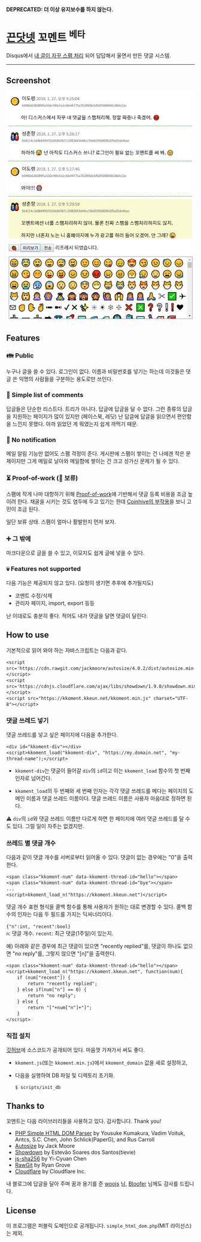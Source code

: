 **DEPRECATED: 더 이상 유지보수를 하지 않는다.**

[끈닷넷](https://kkeun.net/) 꼬멘트 <sup>베타</sup>
======

Disqus에서
[내 글이 자꾸 스팸 처리](https://blog.kkeun.net/computer/2018-01-24-spam-of-disqus)
되어 답답해서 울면서 만든 댓글 시스템.

******

Screenshot
------

![대화](img/kkoment1.png)

Features
------

### &#x1F46A; Public

누구나 글을 쓸 수 있다.  로그인이 없다.  이름과 비밀번호를 넣기는
하는데 이것들은 댓글 쓴 익명의 사람들을 구분하는 용도로만 쓰인다.

### &#x1F361; Simple list of comments

답글들은 단순한 리스트다.  트리가 아니다.  답글에 답글을 달 수 없다.
그런 종류의 답글을 지원하는 페이지가 많이 있지만 (페이스북, 레딧) 난
답글에 답글을 읽으면서 편안함을 느낀지 못했다.  아까 읽었던 게
뭐였는지 쉽게 까먹기 때문.

### &#x1F515; No notification

메일 알림 기능만 없어도 스팸 걱정이 준다.  게시판에 스팸이 쌓이는 건
나에겐 작은 문제이지만 그게 메일로 날아와 메일함에 쌓이는 건 크고
성가신 문제가 될 수 있다.

### &#x23F3; Proof-of-work (&#x1F6A7; 보류)

스팸에 작게 나마 대항하기 위해
[Proof-of-work](https://en.wikipedia.org/wiki/Proof-of-work_system)에
기반해서 댓글 등록 비용을 조금 높이려 한다.  채굴을 시키는 것도 염두에
두고 있기는 한데
[Coinhive의 부작용](https://blog.malwarebytes.com/security-world/2017/10/why-is-malwarebytes-blocking-coinhive/)을
보니 고민이 조금 된다.

일단 보류 상태.  스팸이 얼마나 활발한지 먼저 보자.

### &#x2795; 그 밖에

마크다운으로 글을 쓸 수 있고, 이모지도 쉽게 글에 넣을 수 있다.

### &#x1F480; Features not supported

다음 기능은 제공되지 않고 있다.  (요청이 생기면 추후에 추가될지도)

* 코멘트 수정/삭제
* 관리자 페이지, import, export 등등

난 이대로도 충분히 좋다.  적어도 내가 댓글을 달면 댓글이 달린다.

How to use
------

기본적으로 읽어 와야 하는 자바스크립트는 다음과 같다.

``````
<script src='https://cdn.rawgit.com/jackmoore/autosize/4.0.2/dist/autosize.min.js'></script>
<script src='https://cdnjs.cloudflare.com/ajax/libs/showdown/1.9.0/showdown.min.js'></script>
<script src="https://kkoment.kkeun.net/kkoment.min.js" charset="UTF-8"></script>
``````

### 댓글 쓰레드 넣기

댓글 쓰레드를 넣고 싶은 페이지에 다음을 추가한다.

``````
<div id="kkoment-div"></div>
<script>kkoment_load("kkoment-div", "https://my.domain.net", "my-thread-name");</script>
``````

*   `kkoment-div`는 댓글이 들어갈 `div`의 `id`이고 이는
    `kkoment_load` 함수의 첫 번째 인자로 넘어간다.

*   `kkoment_load`의 두 번째와 세 번째 인자는 각각 댓글 쓰레드를
    메다는 페이지의 도메인 이름과 댓글 쓰레드 이름이다.  댓글
    쓰레드 이름은 사용자 마음대로 정하면 된다.

&#x26A0; `div`의 `id`와 댓글 쓰레드 이름만 다르게 하면 한 페이지에 여러
댓글 쓰레드를 달 수도 있다.  그럴 일이 자주는 없겠지만.

### 쓰레드 별 댓글 개수

다음과 같이 댓글 개수를 서버로부터 읽어올 수 있다.  댓글이 없는
경우에는 "0"을 출력한다.

``````
<span class="kkoment-num" data-kkoment-thread-id="hello"></span>
<span class="kkoment-num" data-kkoment-thread-id="bye"></span>
...
<script>kkoment_load_n("https://kkoment.kkeun.net")</script>
``````

댓글 개수 표현 형식을 콜백 함수를 통해 사용자가 원하는 대로 변경할 수
있다.  콜백 함수의 인자는 다음 두 필드를 가지는 딕셔너리이다.

`{"n":int, "recent":bool}`  
`n`: 댓글 개수.  `recent`: 최근 댓글(1주일)이 있는지.

예) 아래와 같은 경우에 최근 댓글이 있으면 "recently replied"를, 댓글이
하나도 없으면 "no reply"를, 그렇지 않으면 "\[n\]"을 출력한다.


``````
<span class="kkoment-num" data-kkoment-thread-id="hello"></span>
<script>kkoment_load_n("https://kkoment.kkeun.net", function(num){
    if (num["recent"]) {
        return "recently replied";
    } else if(num["n"] == 0) {
        return "no reply";
    } else {
        return "["+num["n"]+"]";
    }
</script>
``````

### 직접 설치

[깃허브](https://github.com/kkeundotnet/kkoment)에 소스코드가 공개되어
있다.  마음껏 가져가서 써도 좋다.

*   `kkoment.js`(또는 `kkoment.min.js`)에서 `kkoment_domain` 값을 새로 설정하고,

*   다음을 실행하여 DB 파일 및 디렉토리 초기화.

    ``````
    $ scripts/init_db
    ``````

Thanks to
------

꼬멘트는 다음 라이브러리들을 사용하고 있다.  감사합니다.  Thank you!

* [PHP Simple HTML DOM Parser](http://sourceforge.net/projects/simplehtmldom/)
  by Yousuke Kumakura, Vadim Voituk, Antcs, S.C.&nbsp;Chen, John
  Schlick(PaperG), and Rus Carroll
* [Autosize](http://www.jacklmoore.com/autosize/) by Jack Moore
* [Showdown](http://showdownjs.com/) by Estevão Soares dos Santos(tievie)
* [js-sha256](https://github.com/emn178/js-sha256) by Yi-Cyuan Chen
* [RawGit](https://rawgit.com/) by Ryan Grove
* [Cloudflare](https://www.cloudflare.com/) by Cloudflare Inc.

내 블로그에 답글을 달아 주며 꿈과 용기를 준
[woojs](https://blog.woojs.net/) 님, [Bloofer](https://jmyang.kr/)
님께도 감사를 드립니다.

License
------

이 프로그램은 퍼블릭 도메인으로 공개됩니다.  `simple_html_dom.php`(MIT
라이선스)는 제외.
